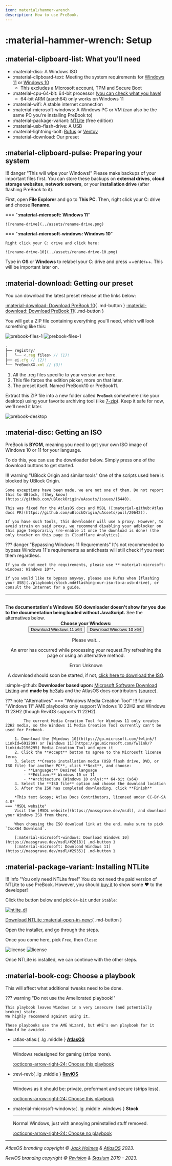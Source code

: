 ```yaml
---
icon: material/hammer-wrench
description: How to use PreBook.
---
```


# :material-hammer-wrench: Setup

## :material-clipboard-list: What you'll need

- :material-disc: A Windows ISO
- :material-clipboard-text: Meeting the system requirements for [Windows 11](https://www.microsoft.com/en-gb/windows/windows-11-specifications#table1) or [Windows 10](https://www.microsoft.com/en-gb/windows/windows-10-specifications#primaryR2)
    - This excludes a Microsoft account, TPM and Secure Boot
- :material-cpu-64-bit: 64-bit processor ([you can check what you have](https://support.microsoft.com/en-us/windows/which-version-of-windows-operating-system-am-i-running-628bec99-476a-2c13-5296-9dd081cdd808))
    - 64-bit ARM (aarch64) only works on Windows 11 <!-- Taken from AtlasOS docs, credit to all docs contributors -->
- :material-wifi: A stable internet connection
- :material-microsoft-windows: A Windows PC or VM (can also be the same PC you're installing PreBook to)
- :material-package-variant: [NTLite](https://ntlite.com) (free edition)
- :material-usb-flash-drive: A USB
- :material-lightning-bolt: [Rufus](https://rufus.ie "Bootable USB creator for Windows") or [Ventoy](https://www.ventoy.net "Multiple ISOs on one USB stick!")
- :material-download: Our preset


## :material-clipboard-pulse: Preparing your system

!!! danger "This will wipe your Windows!"
    Please make backups of your important files first. You can store these backups on **external drives**, **cloud storage websites**, **network servers**, or your **installation drive** (after flashing PreBook to it).

First, open **File Explorer** and go to **This PC**. Then, right click your C: drive and choose **Rename**.

=== "**:material-microsoft: Windows 11**"

    ![rename-drive](../assets/rename-drive.png)

=== "**:material-microsoft-windows: Windows 10**"

    Right click your C: drive and click here:

    ![rename-drive-10](../assets/rename-drive-10.png)

Type in **OS** or **Windows** to relabel your C: drive and press ++enter++. This will be important later on.

## :material-download: Getting our preset

You can download the latest preset release at the links below:

[:material-download: Download PreBook 10](https://github.com/Pre-Book/PreBook/releases/latest/download/PreBook10.zip){ .md-button } [:material-download: Download PreBook 11](https://github.com/Pre-Book/PreBook/releases/latest/download/PreBook11.zip){ .md-button }

You will get a ZIP file containing everything you'll need, which will look something like this:

![prebook-files-1](../assets/prebook-files-1.png#only-dark)
![prebook-files-1](../assets/prebook-files-1-light.png#only-light)

```js title="PreBookXX.zip"
.
├── registry/
│   └── <.reg files> // (1)!
├── ei.cfg // (2)!
└── PreBookXX.xml // (3)!
```

1.  All the .reg files specific to your version are here.
2.  This file forces the edition picker, more on that later.
3.  The preset itself. Named PreBook10 or PreBook11.

Extract this ZIP file into a new folder called **`PreBook`** somewhere (like your desktop) using your favorite archiving tool (like [7-zip](https://7-zip.org)). Keep it safe for now, we'll need it later.

![prebook-desktop](../assets/prebook-desktop.png)

## :material-disc: Getting an ISO

PreBook is **BYOM**, meaning you need to get your own ISO image of Windows 10 or 11 for your language.

<span class="noJs">To do this, you can use the downloader below. Simply press one of the download buttons to get started.</span>

!!! warning "UBlock Origin and similar tools"
    One of the scripts used here is blocked by UBlock Origin. 
    
    Some exceptions have been made, we are not one of them. Do not report this to UBlock, [they know](https://github.com/uBlockOrigin/uAssets/issues/16440).

    This was fixed for the AtlasOS docs and MSDL ([:material-github:Atlas docs PR](https://github.com/uBlockOrigin/uAssets/pull/20642)). 
    
    If you have such tools, this downloader will use a proxy. However, to avoid strain on said proxy, we recommend disabling your adblocker on this page temporarily (re-enable it once the download is done) (the only tracker on this page is Cloudflare Analytics).

??? danger "Bypassing Windows 11 Requrements"
    It's not recommended to bypass Windows 11's requirements as anticheats will still check if you meet them regardless. 

    If you do not meet the requirements, please use **:material-microsoft-windows: Windows 10**.
    
    If you would like to bypass anyway, please use Rufus when [flashing your USB](./playbooks/stock.md#flashing-our-iso-to-a-usb-drive), or consult the Internet for a guide.
--------
<br>
<noscript>
<b>The documentation's Windows ISO downloader doesn't show for you due to the documentation being loaded without JavaScript.</b>
See the alternatives below.
</noscript>
<br>
<div align="center">
    <b>Choose your Windows:</b>
</div>
<!--
    This is based upon the Microsoft Software Download Listing website by massgravel on GitHub.
-->
<!--
    The JavaScript file that is used with this is licensed under GNU Affero General Public License v3.0,
    in accordance with the original project. https://github.com/massgravel/msdl/blob/main/LICENSE
-->
<!--
    This was taken from the AtlasOS docs. See the JavaScript: https://raw.githubusercontent.com/Atlas-OS/docs/master/docs/javascripts/msdl.js
-->

<center class="noJS centerMsdl">
<div class="msdl-button-container">
    <button class="msdl-button" style="margin-right: 2px" onclick="getWindows(2935);">Download Windows 11 x64</button>
    <button class="msdl-button" style="margin-left: 2px" onclick="getWindows(2618);">Download Windows 10 x64</button>
</div>

<div id="msdl-ms-content"></div>

<div id="msdl-please-wait">
    <p>Please wait...</p>
</div>

<div id="msdl-processing-error">
    <p>An error has occurred while processing your request.Try refreshing the page or using an alternative method.</p>
    <p id="msdl-error-code">Error: Unknown</p>
</div>

<div id="msdl-download">
    <p>A download should soon be started, if not, <a id="msdl-download-link" href="about:blank">click here to download the ISO</a>.</p>
</div>

<input id="msdl-session-id" type="hidden">
</center>

:simple-github: **Downloader based upon:** [Microsoft Software Download Listing](https://github.com/massgravel/msdl) and **made by** [he3als](https://he3als.xyz) and the AtlasOS docs contributors ([source](https://github.com/Atlas-OS/docs/blob/master/docs/javascripts/msdl.js)).

<script>
    var styleSheet = document.createElement("style")
    styleSheet.innerText = '.noJs { display: revert !important }'
    document.head.appendChild(styleSheet)
</script>

??? note "Alternatives"
    === "Windows Media Creation Tool"
        !!! failure "Windows 11"
            AME playbooks only support Windows 10 22H2 and Windows 11 23H2 (though ReviOS supports 11 22H2).

            The current Media Creation Tool for Windows 11 only creates 22H2 media, so the Windows 11 Media Creation Tool currently can't be used for Prebook.

        1. Download the [Windows 10](https://go.microsoft.com/fwlink/?LinkId=691209) or [Windows 11](https://go.microsoft.com/fwlink/?linkid=2156295) Media Creation Tool and open it
        2. Click the **Accept** button to agree to the Microsoft license terms
        3. Select **Create installation media (USB flash drive, DVD, or ISO file) for another PC**, click **Next**, and choose:
            - **Language:** Desired language
            - **Edition:** Windows 10 or 11
            - **Architecture (Windows 10 only):** 64-bit (x64)
        4. Select the **ISO file** option and choose the download location
        5. After the ISO has completed downloading, click **Finish**
        
        *This text &copy; Atlas Docs Contributors, licensed under CC-BY-SA 4.0*
    === "MSDL website"
        Visit the [MSDL website](https://massgrave.dev/msdl), and download your Windows ISO from there.

        When choosing the ISO download link at the end, make sure to pick `IsoX64 Download`.

        [:material-microsoft-windows: Download Windows 10](https://massgrave.dev/msdl/#2618){ .md-button }
        [:material-microsoft: Download Windows 11](https://massgrave.dev/msdl/#2935){ .md-button }

## :material-package-variant: Installing NTLite

!!! info "You only need NTLite free!"
    You do not need the paid version of NTLite to use PreBook. However, you should [buy it](https://www.ntlite.com/shop/) to show some :heart: to the developer!

Click the button below and pick `64-bit` under `Stable`:

[![ntlite_dl](../assets/ntlite_dl.png)](https://www.ntlite.com/download/)



[Download NTLite :material-open-in-new:](https://www.ntlite.com/download/){ .md-button }



Open the installer, and go through the steps.

Once you come here, pick `Free`, then `Close`:

![license](../assets/license.png#only-dark)
![license](../assets/license-light.png#only-light)

Once NTLite is installed, we can continue with the other steps.

## :material-book-cog: Choose a playbook

This will affect what additional tweaks need to be done.

??? warning "Do not use the Ameliorated playbook!"

    This playbook leaves Windows in a very insecure (and potentially broken) state. 
    We highly recommend against using it.
    
    These playbooks use the AME Wizard, but AME's own playbook for it should be avoided.

<div class="grid cards" markdown>

-   :atlas-atlas:{ .lg .middle } [__AtlasOS__](https://atlasos.net)

    ---

    Windows redesigned for gaming (strips more).

    [:octicons-arrow-right-24: Choose this playbook](./playbooks/atlas.md)

-   :revi-revi:{ .lg .middle } [__ReviOS__](https://revi.cc)

    ---

    Windows as it should be: private, preformant and secure (strips less).

    [:octicons-arrow-right-24: Choose this playbook](./playbooks/revi.md)

-   :material-microsoft-windows:{ .lg .middle .windows } __Stock__

    ---

    Normal Windows, just with annoying preinstalled stuff removed.

    [:octicons-arrow-right-24: Choose no playbook](./playbooks/stock.md)

</div>

<!-- [:atlas-atlas: AtlasOS](playbooks/atlas.md){ .md-button } [:revi-revi: ReviOS](playbooks/revi.md){ .md-button } [:material-microsoft-windows:{ .windows } None (stock)](playbooks/stock.md){ .md-button } -->

-----

*AtlasOS branding copyright &copy; [Jack Holmes](https://jackholmes.zip) & [AtlasOS](https://atlasos.net) 2023.*  

*ReviOS branding copyright &copy; [Revision](https://revi.cc) & [Stasium](https://stasium.dev/) 2019 - 2023.*
